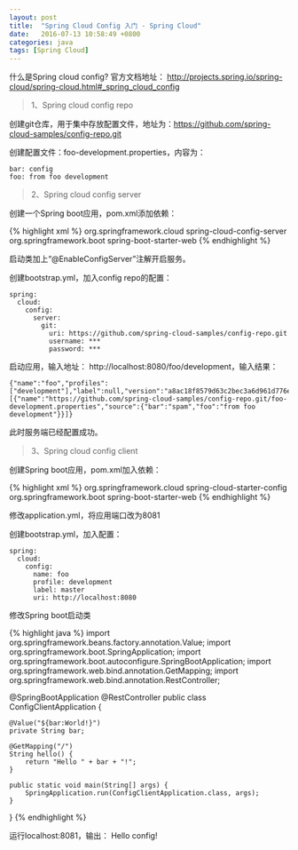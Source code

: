```yaml
---
layout: post
title:  "Spring Cloud Config 入门 - Spring Cloud"
date:   2016-07-13 10:58:49 +0800
categories: java
tags: [Spring Cloud]
---
```


什么是Spring cloud config? 官方文档地址： http://projects.spring.io/spring-cloud/spring-cloud.html#_spring_cloud_config

> 1、Spring cloud config repo

创建git仓库，用于集中存放配置文件，地址为：https://github.com/spring-cloud-samples/config-repo.git

创建配置文件：foo-development.properties，内容为：

```
bar: config
foo: from foo development
```

> 2、Spring cloud config server

创建一个Spring boot应用，pom.xml添加依赖：

{% highlight xml %}
<dependency>
	<groupId>org.springframework.cloud</groupId>
	<artifactId>spring-cloud-config-server</artifactId>
</dependency>
<dependency>
    <groupId>org.springframework.boot</groupId>
    <artifactId>spring-boot-starter-web</artifactId>
</dependency>
{% endhighlight %}

启动类加上“@EnableConfigServer”注解开启服务。

创建bootstrap.yml，加入config repo的配置：

```
spring:
  cloud:
    config:
      server:
        git:
          uri: https://github.com/spring-cloud-samples/config-repo.git
          username: ***
          password: ***
```

启动应用，输入地址： http://localhost:8080/foo/development，输入结果：

```
{"name":"foo","profiles":["development"],"label":null,"version":"a8ac18f8579d63c2bec3a6d961d776e268efaaeb","state":null,"propertySources":[{"name":"https://github.com/spring-cloud-samples/config-repo.git/foo-development.properties","source":{"bar":"spam","foo":"from foo development"}}]}
```

此时服务端已经配置成功。

> 3、Spring cloud config client

创建Spring boot应用，pom.xml加入依赖：

{% highlight xml %}
<dependency>
	<groupId>org.springframework.cloud</groupId>
	<artifactId>spring-cloud-starter-config</artifactId>
</dependency>
<dependency>
    <groupId>org.springframework.boot</groupId>
    <artifactId>spring-boot-starter-web</artifactId>
</dependency>
{% endhighlight %}

修改application.yml，将应用端口改为8081

创建bootstrap.yml，加入配置：

```
spring:
  cloud:
    config:
      name: foo
      profile: development
      label: master
      uri: http://localhost:8080
```

修改Spring boot启动类

{% highlight java %}
import org.springframework.beans.factory.annotation.Value;
import org.springframework.boot.SpringApplication;
import org.springframework.boot.autoconfigure.SpringBootApplication;
import org.springframework.web.bind.annotation.GetMapping;
import org.springframework.web.bind.annotation.RestController;

@SpringBootApplication
@RestController
public class ConfigClientApplication {

    @Value("${bar:World!}")
    private String bar;

    @GetMapping("/")
    String hello() {
        return "Hello " + bar + "!";
    }

	public static void main(String[] args) {
		SpringApplication.run(ConfigClientApplication.class, args);
	}
}
{% endhighlight %}

运行localhost:8081，输出： Hello config!
